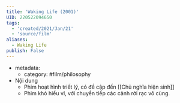 ```yaml
---
title: 'Waking Life (2001)'
UID: 220522094650
tags:
  - 'created/2021/Jan/21'
  - 'source/film'
aliases:
  - Waking Life
publish: False
---
```

- metadata:
	- category: #film/philosophy
- Nội dung
	- Phim hoạt hình triết lý, có đề cập đến [[Chủ nghĩa hiện sinh]]
	- Phim khó hiểu vl, với chuyển tiếp các cảnh rời rạc vô cùng.